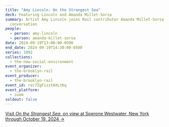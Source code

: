 ```yaml
---
title: "Amy Lincoln: On the Strangest Sea"
deck: Featuring Lincoln and Amanda Millet-Sorsa
summary: Artist Amy Lincoln joins Rail contributor Amanda Millet-Sorsa for a
  conversation
people:
  - person: amy-lincoln
  - person: amanda-millet-sorsa
date: 2024-09-19T13:00:00-0500
end_date: 2024-09-19T14:30:00-0500
series: 1092
collections:
  - the-new-social-environment
event_organizer:
  - the-brooklyn-rail
event_producer:
  - the-brooklyn-rail
event_id: rec7ZgFizztAXLtKq
event_platform:
  - zoom
soldout: false
---
```

[V﻿isit *On the Strangest Sea*, on view at Sperone Westwater, New York through October 19, 2024 →](https://www.speronewestwater.com/exhibitions/amy-lincoln3#tab:slideshow)